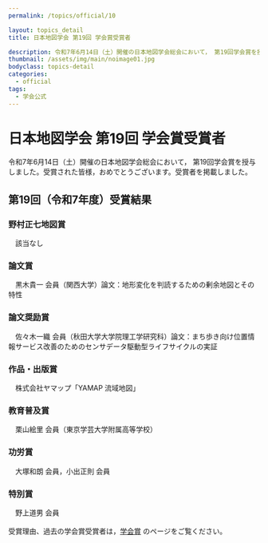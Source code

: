 ```yaml
---
permalink: /topics/official/10

layout: topics_detail
title: 日本地図学会 第19回 学会賞受賞者

description: 令和7年6月14日（土）開催の日本地図学会総会において， 第19回学会賞を授与しました。受賞された皆様、おめでとうございます。受賞者を掲載しました。
thumbnail: /assets/img/main/noimage01.jpg
bodyclass: topics-detail
categories:
  - official
tags:
  - 学会公式
---
```

# 日本地図学会 第19回 学会賞受賞者
令和7年6月14日（土）開催の日本地図学会総会において， 第19回学会賞を授与しました。受賞された皆様，おめでとうございます。受賞者を掲載しました。

## 第19回（令和7年度）受賞結果
### 野村正七地図賞
　該当なし
### 論文賞
　黒木貴一 会員（関西大学）論文：地形変化を判読するための剰余地図とその特性
### 論文奨励賞
　佐々木一織 会員（秋田大学大学院理工学研究科）論文：まち歩き向け位置情報サービス改善のためのセンサデータ駆動型ライフサイクルの実証
### 作品・出版賞
　株式会社ヤマップ「YAMAP 流域地図」
### 教育普及賞
　栗山絵里 会員（東京学芸大学附属高等学校）
### 功労賞
　大塚和朗 会員，小出正則 会員
### 特別賞
　野上道男 会員
<br>
<br>
受賞理由、過去の学会賞受賞者は，[学会賞](https://jcacj.org/jcacjaward.html) のページをご覧ください。
